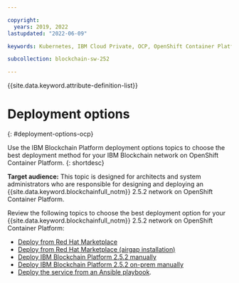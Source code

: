 ```yaml
---

copyright:
  years: 2019, 2022
lastupdated: "2022-06-09"

keywords: Kubernetes, IBM Cloud Private, OCP, OpenShift Container Platform, IBM Blockchain Platform, multicloud

subcollection: blockchain-sw-252

---
```


{{site.data.keyword.attribute-definition-list}}


# Deployment options 
{: #deployment-options-ocp}

Use the IBM Blockchain Platform deployment options topics to choose the best deployment method for your IBM Blockchain network on OpenShift Container Platform. 
{: shortdesc}

**Target audience:** This topic is designed for architects and system administrators who are responsible 
for designing and deploying an {{site.data.keyword.blockchainfull_notm}} 2.5.2 network on OpenShift Container Platform.

Review the following topics to choose the best deployment option for your {{site.data.keyword.blockchainfull_notm}} 2.5.2 network on OpenShift Container Platform: 
*	[Deploy from Red Hat Marketplace](howto/console-deploy-ocp-rhm.md)
* [Deploy from Red Hat Marketplace (airgap installation)](howto/console-deploy-ocp-rhm-fw.md)
*	[Deploy IBM Blockchain Platform 2.5.2 manually](howto/console-deploy-ocp.md)
*	[Deploy IBM Blockchain Platform 2.5.2 on-prem manually](howto/console-deploy-ocp-firewall.md)
*	[Deploy the service from an Ansible playbook](howto/ansible-install-ibp.md). 
